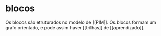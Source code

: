 # blocos

Os blocos são etruturados no modelo de [[PIM]]. Os blocos formam um grafo orientado, e pode assim haver [[trilhas]] de [[aprendizado]].
